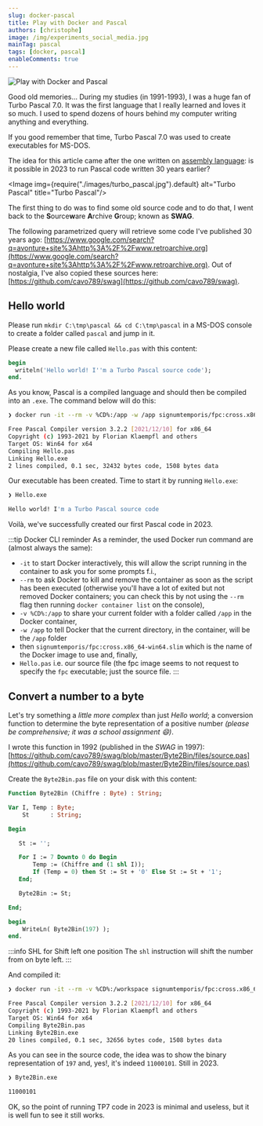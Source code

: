 ```yaml
---
slug: docker-pascal
title: Play with Docker and Pascal
authors: [christophe]
image: /img/experiments_social_media.jpg
mainTag: pascal
tags: [docker, pascal]
enableComments: true
---
```

<!-- cspell:ignore ource,rchive,roupn,chiffre,downto -->
![Play with Docker and Pascal](/img/experiments_banner.jpg)

Good old memories... During my studies (in 1991-1993), I was a huge fan of Turbo Pascal 7.0. It was the first language that I really learned and loves it so much. I used to spend dozens of hours behind my computer writing anything and everything.

If you good remember that time, Turbo Pascal 7.0 was used to create executables for MS-DOS.

The idea for this article came after the one written on [assembly language](/blog/docker-assembly): is it possible in 2023 to run Pascal code written 30 years earlier?

<!-- truncate -->

<Image img={require("./images/turbo_pascal.jpg").default} alt="Turbo Pascal" title="Turbo Pascal"/>

The first thing to do was to find some old source code and to do that, I went back to the **S**ource**w**are **A**rchive **G**roup; known as **SWAG**.

The following parametrized query will retrieve some code I've published 30 years ago: [https://www.google.com/search?q=avonture+site%3Ahttp%3A%2F%2Fwww.retroarchive.org](https://www.google.com/search?q=avonture+site%3Ahttp%3A%2F%2Fwww.retroarchive.org). Out of nostalgia, I've also copied these sources here:[https://github.com/cavo789/swag](https://github.com/cavo789/swag).

## Hello world

Please run `mkdir C:\tmp\pascal && cd C:\tmp\pascal` in a MS-DOS console to create a folder called `pascal` and jump in it.

Please create a new file called `Hello.pas` with this content:

<Snippets filename="Hello.pas">

```pascal
begin
  writeln('Hello world! I''m a Turbo Pascal source code');
end.
```

</Snippets>

As you know, Pascal is a compiled language and should then be compiled into an `.exe`. The command below will do this:

```bash
❯ docker run -it --rm -v %CD%:/app -w /app signumtemporis/fpc:cross.x86_64-win64.slim Hello.pas

Free Pascal Compiler version 3.2.2 [2021/12/10] for x86_64
Copyright (c) 1993-2021 by Florian Klaempfl and others
Target OS: Win64 for x64
Compiling Hello.pas
Linking Hello.exe
2 lines compiled, 0.1 sec, 32432 bytes code, 1508 bytes data
```

Our executable has been created. Time to start it by running `Hello.exe`:

```bash
❯ Hello.exe

Hello world! I'm a Turbo Pascal source code
```

Voilà, we've successfully created our first Pascal code in 2023.

:::tip Docker CLI reminder
As a reminder, the used Docker run command are (almost always the same):

* `-it` to start Docker interactively, this will allow the script running in the container to ask you for some prompts f.i.,
* `--rm` to ask Docker to kill and remove the container as soon as the script has been executed (otherwise you'll have a lot of exited but not removed Docker containers; you can check this by not using the `--rm` flag then running `docker container list` on the console),
* `-v %CD%:/app` to share your current folder with a folder called `/app` in the Docker container,
* `-w /app` to tell Docker that the current directory, in the container, will be the `/app` folder
* then `signumtemporis/fpc:cross.x86_64-win64.slim` which is the name of the Docker image to use and, finally,
* `Hello.pas` i.e. our source file (the fpc image seems to not request to specify the `fpc` executable; just the source file.
:::

## Convert a number to a byte

Let's try something a *little more complex* than just *Hello world*; a conversion function to determine the byte representation of a positive number *(please be comprehensive; it was a school assignment 😄)*.

I wrote this function in 1992 (published in the *SWAG* in 1997): [https://github.com/cavo789/swag/blob/master/Byte2Bin/files/source.pas](https://github.com/cavo789/swag/blob/master/Byte2Bin/files/source.pas)

Create the `Byte2Bin.pas` file on your disk with this content:

<Snippets filename="Byte2Bin.pas">

```pascal
Function Byte2Bin (Chiffre : Byte) : String;

Var I, Temp : Byte;
    St      : String;

Begin

   St := '';

   For I := 7 Downto 0 do Begin
       Temp := (Chiffre and (1 shl I));
       If (Temp = 0) then St := St + '0' Else St := St + '1';
   End;

   Byte2Bin := St;

End;

begin
    WriteLn( Byte2Bin(197) );
end.
```

</Snippets>

:::info SHL for Shift left one position
The `shl` instruction will shift the number from on byte left.
:::

And compiled it:

```bash
❯ docker run -it --rm -v %CD%:/workspace signumtemporis/fpc:cross.x86_64-win64.slim Byte2Bin.pas

Free Pascal Compiler version 3.2.2 [2021/12/10] for x86_64
Copyright (c) 1993-2021 by Florian Klaempfl and others
Target OS: Win64 for x64
Compiling Byte2Bin.pas
Linking Byte2Bin.exe
20 lines compiled, 0.1 sec, 32656 bytes code, 1508 bytes data
```

As you can see in the source code, the idea was to show the binary representation of `197` and, yes!, it's indeed `11000101`. Still in 2023.

```bash
❯ Byte2Bin.exe

11000101
```

OK, so the point of running TP7 code in 2023 is minimal and useless, but it is well fun to see it still works.

